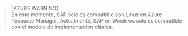 
> [AZURE.WARNING]  
En este momento, SAP solo es compatible con Linux en Azure Resource Manager. Actualmente, SAP en Windows solo es compatible con el modelo de implementación clásica.
